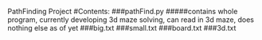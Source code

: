 PathFinding Project
#Contents:
###pathFind.py
#####contains whole program, currently developing 3d maze solving, can read in 3d maze, does nothing else as of yet
###big.txt
###small.txt
###board.txt
###3d.txt
